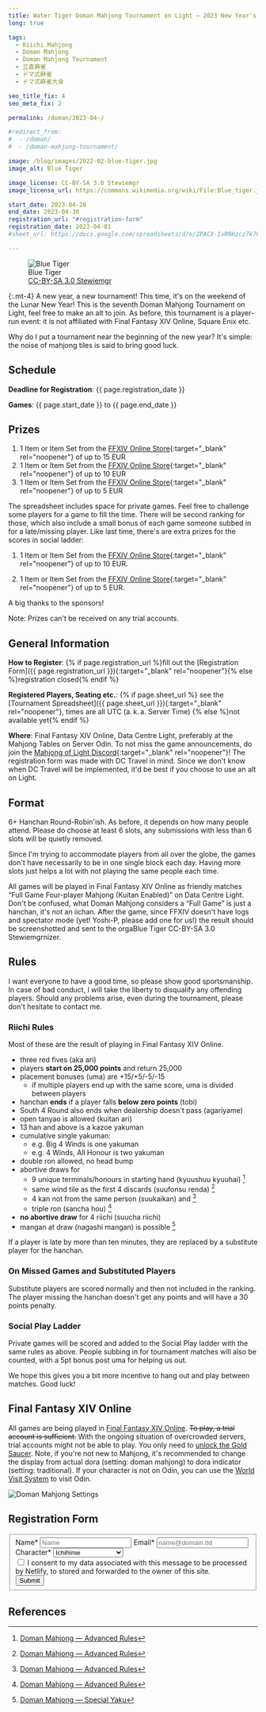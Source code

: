 ```yaml
---
title: Water Tiger Doman Mahjong Tournament on Light — 2023 New Year's Tournament
long: true

tags:
  - Riichi Mahjong
  - Doman Mahjong
  - Doman Mahjong Tournament
  - 立直麻雀
  - ドマ式麻雀
  - ドマ式麻雀大会

seo_title_fix: 4
seo_meta_fix: 2

permalink: /doman/2023-04-/

#redirect_from: 
#  - /doman/
#  - /doman-mahjong-tournament/

image: /blog/images/2022-02-blue-tiger.jpg
image_alt: Blue Tiger

image_license: CC-BY-SA 3.0 Stewiemgr
image_license_url: https://commons.wikimedia.org/wiki/File:Blue_tiger.jpg

start_date: 2023-04-28
end_date: 2023-04-30
registration_url: "#registration-form"
registration_date: 2023-04-01
#sheet_url: https://docs.google.com/spreadsheets/d/e/2PACX-1vR9Hzcz7k7FropRD3hnuns_rDzpqWyZJiNR207zjGflejzRquHD4xor6UjM3Rdnk19nDJZyPkmmJ0XE/pubhtml

---
```

<figure>
<picture>
  <source srcset="{{ '/blog/images/xs/2022-02-blue-tiger.avif' | absolute_url }}" media="(max-width: 575.96px)" type="image/avif">
  <source srcset="{{ '/blog/images/xs/2022-02-blue-tiger.webp' | absolute_url }}" media="(max-width: 575.96px)" type="image/webp">
  <source srcset="{{ '/blog/images/xs/2022-02-blue-tiger.jpg' | absolute_url }}" media="(max-width: 575.96px)" type="image/jpeg">
  <source srcset="{{ '/blog/images/2022-02-blue-tiger.avif' | absolute_url }}" media="(min-width: 576px)" type="image/avif">
  <source srcset="{{ '/blog/images/2022-02-blue-tiger.webp' | absolute_url }}" media="(min-width: 576px)" type="image/webp">
  <source srcset="{{ '/blog/images/2022-02-blue-tiger.jpg' | absolute_url }}" media="(min-width: 576px)" type="image/jpeg">
  <img loading="lazy" class="my-2" src="{{ '/blog/images/2022-02-blue-tiger.webp' | absolute_url }}" alt="Blue Tiger" title="Blue Tiger">
</picture>
<figcaption>Blue Tiger<br> <a href="https://commons.wikimedia.org/wiki/File:Blue_tiger.jpg" target="_blank" rel="noopener nofollow"> CC-BY-SA 3.0 Stewiemgr </a></figcaption>
</figure>

{:.mt-4}
A new year, a new tournament!
This time, it's on the weekend of the Lunar New Year!
This is the seventh Doman Mahjong Tournament on Light, feel free to make an alt to join.
As before, this tournament is a player-run event: it is not affiliated with Final Fantasy XIV Online, Square Enix etc.

Why do I put a tournament near the beginning of the new year?
It's simple: the noise of mahjong tiles is said to bring good luck.

## Schedule

**Deadline for Registration**: {{ page.registration_date }}

**Games**: {{ page.start_date }} to {{ page.end_date }}

## Prizes

1. 1 Item or Item Set from the [FFXIV Online Store](https://store.finalfantasyxiv.com/ffxivstore){:target="_blank" rel="noopener"} of up to 15 EUR
2. 1 Item or Item Set from the [FFXIV Online Store](https://store.finalfantasyxiv.com/ffxivstore){:target="_blank" rel="noopener"} of up to 10 EUR
3. 1 Item or Item Set from the [FFXIV Online Store](https://store.finalfantasyxiv.com/ffxivstore){:target="_blank" rel="noopener"} of up to 5 EUR

The spreadsheet includes space for private games.
Feel free to challenge some players for a game to fill the time.
There will be second ranking for those, which also include a small bonus of each game someone subbed in for a late/missing player.
Like last time, there's are extra prizes for the scores in social ladder:

1. 1 Item or Item Set from the [FFXIV Online Store](https://store.finalfantasyxiv.com/ffxivstore){:target="_blank" rel="noopener"} of up to 10 EUR.

2. 1 Item or Item Set from the [FFXIV Online Store](https://store.finalfantasyxiv.com/ffxivstore){:target="_blank" rel="noopener"} of up to 5 EUR.

A big thanks to the sponsors!

Note: Prizes can't be received on any trial accounts.

## General Information

**How to Register**: {% if page.registration_url %}fill out the
[Registration Form]({{ page.registration_url }}){:target="_blank" rel="noopener"}{% else %}registration closed{% endif %}

**Registered Players, Seating etc.**: {% if page.sheet_url %} see the
[Tournament Spreadsheet]({{ page.sheet_url }}){:target="_blank" rel="noopener"}, times are all UTC (a. k. a.&nbsp;Server Time) {% else %}not available yet{% endif %}

**Where**: Final Fantasy XIV Online, Data Centre Light, preferably at the Mahjong Tables on Server Odin.
To not miss the game announcements, do join the [Mahjong of Light Discord](https://discord.gg/nUSfJ2Q){:target="_blank" rel="noopener"}!
The registration form was made with DC Travel in mind.
Since we don't know when DC Travel will be implemented, it'd be best if you choose to use an alt on Light.

## Format

6+ Hanchan Round-Robin'ish.
As before, it depends on how many people attend.
Please do choose at least 6 slots, any submissions with less than 6 slots will be quietly removed.

Since I'm trying to accommodate players from all over the globe, the games don't have necessarily to be in one single block each day.
Having more slots just helps a lot with not playing the same people each time.

All games will be played in Final Fantasy XIV Online as friendly matches “Full Game Four-player Mahjong (Kuitan Enabled)” on Data Centre Light.
Don't be confused, what Doman Mahjong considers a “Full Game” is just a hanchan, it's *not* an iichan.
After the game, since FFXIV doesn't have logs and spectator mode (yet! Yoshi-P, please add one for us!) the result should be screenshotted and sent to the orgaBlue Tiger
CC-BY-SA 3.0 Stewiemgrnizer.

## Rules

I want everyone to have a good time, so please show good sportsmanship.
In case of bad conduct, I will take the liberty to disqualify any offending players.
Should any problems arise, even during the tournament, please don't hesitate to contact me.

### Riichi Rules

Most of these are the result of playing in Final Fantasy XIV Online.

- three red fives (aka ari)
- players **start on 25,000 points** and return 25,000
- placement bonuses (uma) are +15/+5/-5/-15
  - if multiple players end up with the same score, uma is divided between players
- hanchan **ends** if a player falls **below zero points** (tobi)
- South 4 Round also ends when dealership doesn't pass (agariyame)
- open tanyao is allowed (kuitan ari)
- 13 han and above is a kazoe yakuman
- cumulative single yakuman:
  - e.g. Big 4 Winds is one yakuman
  - e.g. 4 Winds, All Honour is two yakuman
- double ron allowed, no head bump
- abortive draws for
  - 9 unique terminals/honours in starting hand (kyuushuu kyuuhai) [^advanced-doman-rules]
  - same wind tile as the first 4 discards (suufonsu renda) [^advanced-doman-rules]
  - 4 kan not from the same person (suukaikan) and [^advanced-doman-rules]
  - triple ron (sancha hou) [^advanced-doman-rules]
- **no abortive draw** for 4 riichi (suucha riichi)
- mangan at draw (nagashi mangan) is possible [^special-yaku]

If a player is late by more than ten minutes, they are replaced by a substitute player for the hanchan.

### On Missed Games and Substituted Players

Substitute players are scored normally and then not included in the ranking.
The player missing the hanchan doesn't get any points and will have a 30 points penalty.

### Social Play Ladder

Private games will be scored and added to the Social Play ladder with the same rules as above.
People subbing in for tournament matches will also be counted, with a 5pt bonus post uma for helping us out.

We hope this gives you a bit more incentive to hang out and play between matches.
Good luck!

## Final Fantasy XIV Online

All games are being played in [Final Fantasy XIV Online](https://www.finalfantasyxiv.com/).
~~To play, a trial account is sufficient.~~
With the ongoing situation of overcrowded servers, trial accounts might not be able to play.
You only need to [unlock the Gold Saucer](https://ffxiv.consolegameswiki.com/wiki/It_Could_Happen_to_You).
Note, if you're not new to Mahjong, it's recommended to change the display from actual dora (setting: doman mahjong) to dora indicator (setting: traditional).
If your character is not on Odin, you can use the [World Visit System](https://eu.finalfantasyxiv.com/lodestone/playguide/contentsguide/worldvisit/) to visit Odin.

<picture>
  <source srcset="{{ '/blog/images/xs/2022-02-doman-mahjong-settings.avif' | absolute_url }}" media="(max-width: 575.96px)" type="image/avif">
  <source srcset="{{ '/blog/images/xs/2022-02-doman-mahjong-settings.webp' | absolute_url }}" media="(max-width: 575.96px)" type="image/webp">
  <source srcset="{{ '/blog/images/xs/2022-02-doman-mahjong-settings.jpg' | absolute_url }}" media="(max-width: 575.96px)" type="image/jpeg">
  <source srcset="{{ '/blog/images/2022-02-doman-mahjong-settings.avif' | absolute_url }}" media="(min-width: 576px)" type="image/avif">
  <source srcset="{{ '/blog/images/2022-02-doman-mahjong-settings.webp' | absolute_url }}" media="(min-width: 576px)" type="image/webp">
  <source srcset="{{ '/blog/images/2022-02-doman-mahjong-settings.jpg' | absolute_url }}" media="(min-width: 576px)" type="image/jpeg">
  <img loading="lazy" class="my-2" src="{{ '/blog/images/2022-02-doman-mahjong-settings.webp' | absolute_url }}" alt="Doman Mahjong Settings" title="Doman Mahjong Settings">
</picture>

## Registration Form

<form name="Registration Form" method="POST" action="/thanks-for-your-registration/" id="registration_form" class="form-horizontal" data-netlify="true">
  <fieldset id="registration">
    <div>
      <label for="name">Name*</label>
      <input type="text" name="name" id="name" placeholder="Name" aria-required="true" required="true" />
      <label for="email">Email*</span></label>
      <input type="email" name="email" id="email" placeholder="name@domain.tld" aria-required="true" required="true" />
      </div>
    <div>
      <label for="character">Character*</label>
      <select name="character" id="character" placeholder="Choose your Character" aria-required="true" required="true">
          <option value="Ichihime">Ichihime</option>
          <option value="Miki Nikaidou">Miki Nikaidou</option>
          <option value="Chiori Mikami">Chiori Mikami</option>
          <option value="Kana Fujita">Kana Fujita</option>
          <option value="Mai Aihara">Mai Aihara</option>
          <option value="Nadeshiko">Nadeshiko</option>
          <option value="Yui Yagi">Yui Yagi</option>
          <option value="Riu Kujou">Riu Kujou</option>
          <option value="Xenia">Xenia</option>
          <option value="Kaavi">Kaavi</option>
          <option value="Sara">Sara</option>
          <option value="Hana Ninomiya">Hana Ninomiya</option>
          <option value="Keikumusume">Keikumusume</option>
          <option value="Nana Shiraishi">Nana Shiraishi</option>
          <option value="Hinata Takanashi">Hinata Takanashi</option>
          <option value="Haruna Igarashi">Haruna Igarashi</option>
          <option value="Anju Suzumiya">Anju Suzumiya</option>
          <option value="Sawako Kitami">Sawako Kitami</option>
          <option value="Momo Hina">Momo Hina</option>
          <option value="Kaguyahime">Kaguyahime</option>
          <option value="Kirara Fujimoto">Kirara Fujimoto</option>
          <option value="Eliisa">Eliisa</option>
          <option value="Chihori Terasaki">Chihori Terasaki</option>
          <option value="Saki Miyanaga">Saki Miyanaga</option>
          <option value="Nodoka Haramura">Nodoka Haramura</option>
          <option value="Koromo Amae">Koromo Amae</option>
          <option value="Teru Miyanaga">Teru Miyanaga</option>
          <option value="Fu Ji">Fu Ji</option>
          <option value="Yumeko Jabami">Yumeko Jabami</option>
          <option value="Mary Saotome">Mary Saotome</option>
          <option value="Midari Ikishima">Midari Ikishima</option>
          <option value="Kirari Momobami">Kirari Momobami</option>
          <option value="Reina Nanami">Reina Nanami</option>
          <option value="Hibiki Himekawa">Hibiki Himekawa</option>
          <option value="Ayako Morikawa">Ayako Morikawa</option>
          <option value="Kazuha Saionji">Kazuha Saionji</option>
          <option value="Nanaha Onodera">Nanaha Onodera</option>
          <option value="Wanjirou">Wanjirou</option>
          <option value="Natsuki Shinomiya">Natsuki Shinomiya</option>
          <option value="Sora Ichinose">Sora Ichinose</option>
          <option value="Hideki Akechi">Hideki Akechi</option>
          <option value="Osamu Saitou">Osamu Saitou</option>
          <option value="Joseph">Joseph</option>
          <option value="Ein">Ein</option>
          <option value="Zan Tsukimi">Zan Tsukimi</option>
          <option value="Ren Kisaragi">Ren Kisaragi</option>
          <option value="Usumi Isihara">Usumi Isihara</option>
          <option value="Qi Xi">Qi Xi</option>
          <option value="A-37">A-37</option>
          <option value="Ryan">Ryan</option>
          <option value="Natsuhiko Takigawa">Natsuhiko Takigawa</option>
          <option value="Shiregu Akagi">Shiregu Akagi</option>
          <option value="Iwao Washizu">Iwao Washizu</option>
          <option value="Sammir">Sammir</option>
      </select>
    </div>
    <div class="row mx-2">
      <input type="checkbox" name="accept-policy" id="accept-policy" aria-required="true" required="true" class="col-auto mt-2">
      <label for="accept-policy" class="col">
        I consent to my data associated with this message to be processed by Netlify, to stored and forwarded to the owner of this site.
      </label>
    </div>
    <div class="d-none">
      <input name="lang" type="hidden" value="{{ page.lang }}">
      </div>
    <div>
      <button type="sumbit" id="messagebutton" class="btn btn-primary btn-block">Submit</button>
    </div>
  </fieldset>
</form>


## References

[^advanced-doman-rules]: [Doman Mahjong — Advanced Rules](https://na.finalfantasyxiv.com/lodestone/playguide/contentsguide/goldsaucer/doman-mahjong/special_rule/)
[^special-yaku]: [Doman Mahjong — Special Yaku](https://na.finalfantasyxiv.com/lodestone/playguide/contentsguide/goldsaucer/doman-mahjong/yaku_list/#anchor_005)
